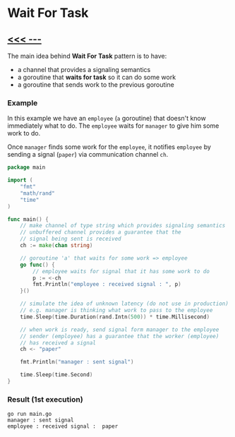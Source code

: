 # Wait For Task

## [<<< ---](../gochan.md)

The main idea behind **Wait For Task** pattern is to have:

- a channel that provides a signaling semantics
- a goroutine that **waits for task** so it can do some work
- a goroutine that sends work to the previous goroutine

### Example

In this example we have an `employee` (`a` goroutine) that doesn't know immediately what to do. The `employee` waits for `manager` to give him some work to do.

Once `manager` finds some work for the `employee`, it notifies `employee` by sending a signal (`paper`) via communication channel `ch`.

```go
package main

import (
    "fmt"
    "math/rand"
    "time"
)

func main() {
    // make channel of type string which provides signaling semantics
    // unbuffered channel provides a guarantee that the
    // signal being sent is received
    ch := make(chan string)

    // goroutine 'a' that waits for some work => employee
    go func() {
        // employee waits for signal that it has some work to do
        p := <-ch
        fmt.Println("employee : received signal : ", p)
    }()

    // simulate the idea of unknown latency (do not use in production)
    // e.g. manager is thinking what work to pass to the employee
    time.Sleep(time.Duration(rand.Intn(500)) * time.Millisecond)

    // when work is ready, send signal form manager to the employee
    // sender (employee) has a guarantee that the worker (employee)
    // has received a signal
    ch <- "paper"

    fmt.Println("manager : sent signal")

    time.Sleep(time.Second)
}
```

### Result (1st execution)

```
go run main.go
manager : sent signal
employee : received signal :  paper
```